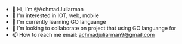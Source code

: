 - 👋 Hi, I’m @AchmadJuliarman
- 👀 I’m interested in IOT, web, mobile
- 🌱 I’m currently learning GO languange
- 💞️ I’m looking to collaborate on project that using GO languange for
- 📫 How to reach me email: achmadjuliarman9@gmail.com


